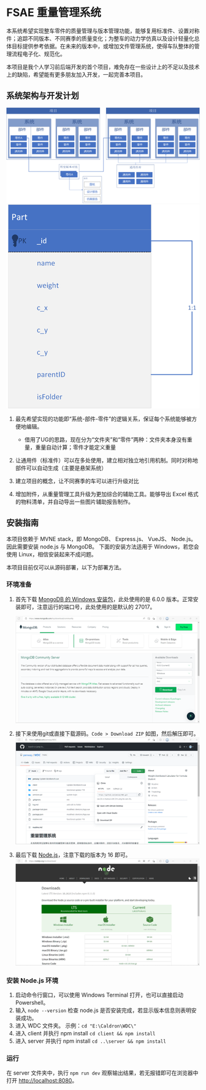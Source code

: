 # FSAE 重量管理系统

本系统希望实现整车零件的质量管理与版本管理功能，能够复用标准件、设置对称件；追踪不同版本、不同赛季的质量变化；为整车的动力学仿真以及设计轻量化总体目标提供参考依据。在未来的版本中，或增加文件管理系统，使得车队整体的管理流程电子化、规范化。

本项目是我个人学习前后端开发的首个项目，难免存在一些设计上的不足以及技术上的缺陷，希望能有更多朋友加入开发，一起完善本项目。

## 系统架构与开发计划

![系统架构预览图](./versions-pic/design_doc/System-Structure.png)
![零件数据结构设计](./versions-pic/design_doc/PartDatabase.png)

1. 最先希望实现的功能即“系统-部件-零件”的逻辑关系，保证每个系统能够被方便地编辑。
    - 借用了UG的思路，现在分为“文件夹”和“零件”两种：文件夹本身没有重量，重量自动计算；零件才能定义重量

2. 让通用件（标准件）可以在多处使用，建立相对独立地引用机制。同时对称地部件可以自动生成（主要是悬架系统）

3. 建立项目的概念，让不同赛季的车可以进行升级对比

4. 增加附件，从重量管理工具升级为更加综合的辅助工具。能够导出 Excel 格式的物料清单，并自动导出一些图片辅助报告制作。

## 安装指南

本项目依赖于 MVNE stack，即 MongoDB、 Express.js、 VueJS、 Node.js。因此需要安装 node.js 与 MongoDB。
下面的安装方法适用于 Windows，若您会使用 Linux，相信安装起来不成问题。

本项目目前仅可以从源码部署，以下为部署方法。

### 环境准备

1. 首先下载 [MongoDB 的 Windows 安装包](https://www.mongodb.com/try/download/community)，此处使用的是 6.0.0 版本。正常安装即可，注意运行的端口号，此处使用的是默认的 27017。

    ![MongoDB](./versions-pic/install/mongo.png)

2. 接下来使用git或直接下载源码。`Code > Download ZIP` 如图，然后解压即可。
    ![git](./versions-pic/install/git.png)

3. 最后下载 [Node.js](https://nodejs.org/en/download/)，注意下载的版本为 16 即可。
    ![node](./versions-pic/install/node.png)

### 安装 Node.js 环境

1. 启动命令行窗口，可以使用 Windows Terminal 打开，也可以直接启动 Powershell。
2. 输入 `node --version` 检查 node.js 是否安装完成，若显示版本信息则表明安装成功。
3. 进入 WDC 文件夹。
    示例：`cd "E:\Caldron\WDC\"`
4. 进入 client 并执行 npm install
    `cd client && npm install`
5. 进入 server 并执行 npm install
    `cd ..\server && npm install`

### 运行

在 server 文件夹中，执行 `npm run dev` 观察输出结果，若无报错即可在浏览器中打开 <http://localhost:8080>。
